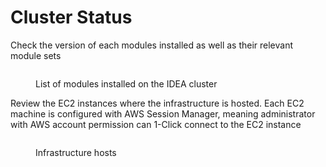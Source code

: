 # Cluster Status

Check the version of each modules installed as well as their relevant module sets

<figure><img src=".gitbook/assets/Screen%20Shot%202022-10-24%20at%202.09.30%20PM.png" alt=""><figcaption><p>List of modules installed on the IDEA cluster</p></figcaption></figure>

Review the EC2 instances where the infrastructure is hosted. Each EC2 machine is configured with AWS Session Manager, meaning administrator with AWS account permission can 1-Click connect to the EC2 instance

<figure><img src=".gitbook/assets/Screen%20Shot%202022-10-24%20at%202.10.26%20PM.png" alt=""><figcaption><p>Infrastructure hosts</p></figcaption></figure>
